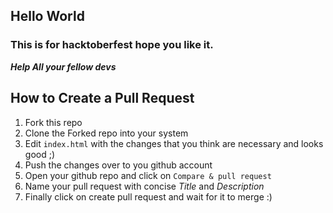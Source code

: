 ## Hello World 
### This is for hacktoberfest hope you like it.

***Help All your fellow devs***

## How to Create a Pull Request
1. Fork this repo
2. Clone the Forked repo into your system
3. Edit ```index.html``` with the changes that you think are necessary and looks good ;)
4. Push the changes over to you github account
5. Open your github repo and click on ```Compare & pull request```
6. Name your pull request with concise *Title* and *Description*
7. Finally click on create pull request and wait for it to merge :)
